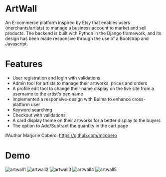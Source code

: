 
# ArtWall
An E-commerce platform inspired by Etsy that enables users (merchants/artists) to manage a business account to market and sell products. The backend is built with Python in the Django framework, and its design has been made responsive through the use of a Bootstrap and Javascript.

# Features
* User registration and login with validations
* Admin tool for artists to manage their artworks, prices and orders
* A profile edit tool to change their name display on the live site from a username to the artist's pen name
* Implemented a responsive-design with Bulma to enhance cross-platform user
* Keyword searching
* Checkout with validations
* A card display theme on their artworks for a better display to the buyers
* The option to Add/Subtract the quantity in the cart page

#Author 
Marjorie Cobero: https://github.com/mcobero

# Demo 
![artwall1](https://user-images.githubusercontent.com/69501884/118935087-fca86e00-b8ff-11eb-9ce2-c651a1f173eb.gif)
![artwall2](https://user-images.githubusercontent.com/69501884/118935498-76405c00-b900-11eb-8523-d31e0afc656b.gif)
![artwall3](https://user-images.githubusercontent.com/69501884/118935690-a687fa80-b900-11eb-894e-f5b96b1012ef.gif)
![artwall4](https://user-images.githubusercontent.com/69501884/118935997-fa92df00-b900-11eb-8cc6-3a84db1ee62b.gif)
![artwall5](https://user-images.githubusercontent.com/69501884/118936004-fc5ca280-b900-11eb-9328-50b40f76c246.gif)

